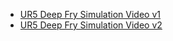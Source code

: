 
   - [UR5 Deep Fry Simulation Video v1](https://www.youtube.com/watch?v=A1o8x-pBRHQ)
   - [UR5 Deep Fry Simulation Video v2](https://www.youtube.com/watch?v=ixXgivxXzA4)
